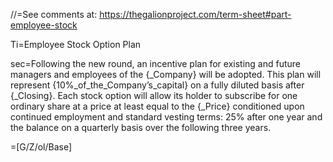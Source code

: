 //=See comments at: <a href="https://thegalionproject.com/term-sheet#part-employee-stock">https://thegalionproject.com/term-sheet#part-employee-stock</a>


Ti=Employee Stock Option Plan

sec=Following the new round, an incentive plan for existing and future managers and employees of the {_Company} will be adopted. This plan will represent {10%_of_the_Company’s_capital} on a fully diluted basis after {_Closing}. Each stock option will allow its holder to subscribe for one ordinary share at a price at least equal to the {_Price} conditioned upon continued employment and standard vesting terms: 25% after one year and the balance on a quarterly basis over the following three years.

=[G/Z/ol/Base]

